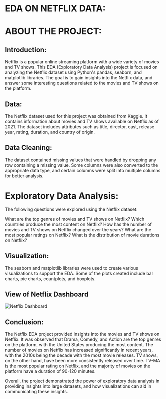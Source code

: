 # EDA ON NETFLIX DATA:

# ABOUT THE PROJECT:

## Introduction:

Netflix is a popular online streaming platform with a wide variety of movies and TV shows. 
This EDA (Exploratory Data Analysis) project is focused on analyzing the Netflix dataset using Python's pandas,
seaborn, and matplotlib libraries. The goal is to gain insights into the Netflix data, and answer some interesting questions related 
to the movies and TV shows on the platform.

## Data:

The Netflix dataset used for this project was obtained from Kaggle. 
It contains information about movies and TV shows available on Netflix as of 2021. 
The dataset includes attributes such as title, director, cast, release year, rating, duration, and country of origin.

## Data Cleaning:

The dataset contained missing values that were handled by dropping any row containing a missing value. 
Some columns were also converted to the appropriate data type, and certain columns were split into multiple columns for better analysis.

# Exploratory Data Analysis:

The following questions were explored using the Netflix dataset:

What are the top genres of movies and TV shows on Netflix?
Which countries produce the most content on Netflix?
How has the number of movies and TV shows on Netflix changed over the years?
What are the most popular ratings on Netflix?
What is the distribution of movie durations on Netflix?

## Visualization:

The seaborn and matplotlib libraries were used to create various visualizations to support the EDA. 
Some of the plots created include bar charts, pie charts, countplots, and boxplots.


## View of Netflix Dashboard
![Netflix Dashboard](https://github.com/iamTANMOY7/Netflix-Exploratory-Data-Analysis-And-Visualization/assets/91433845/008604b7-7975-4230-829e-0b989a343854)


## Conclusion:
The Netflix EDA project provided insights into the movies and TV shows on Netflix. 
It was observed that Drama, Comedy, and Action are the top genres on the platform, with the United States producing the most content.
The number of movies on Netflix has increased significantly in recent years, with the 2010s being the decade with the most movie releases.
TV shows, on the other hand, have been more consistently released over time. 
TV-MA is the most popular rating on Netflix, and the majority of movies on the platform have a duration of 90-120 minutes.

Overall, the project demonstrated the power of exploratory data analysis in providing insights into large datasets,
and how visualizations can aid in communicating these insights.
